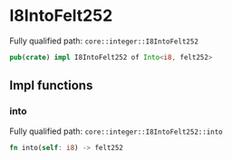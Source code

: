 # I8IntoFelt252

Fully qualified path: `core::integer::I8IntoFelt252`

```rust
pub(crate) impl I8IntoFelt252 of Into<i8, felt252>
```

## Impl functions

### into

Fully qualified path: `core::integer::I8IntoFelt252::into`

```rust
fn into(self: i8) -> felt252
```


